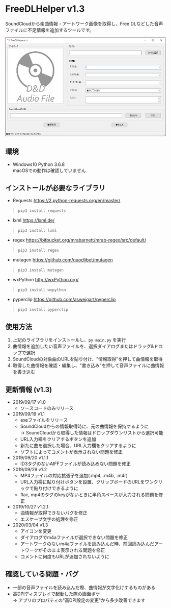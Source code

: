 # FreeDLHelper v1.3
SoundCloudから楽曲情報・アートワーク画像を取得し、Free DLなどした音声ファイルに不足情報を追加するツールです。

<img src='Resources/fdh_window.png' alt='画面'>


## 環境
- Windows10 Python 3.6.8 \
macOSでの動作は確認していません

## インストールが必要なライブラリ
- Requests https://2.python-requests.org/en/master/
> `pip3 install requests`
- lxml https://lxml.de/
> `pip3 install lxml`
- regex https://bitbucket.org/mrabarnett/mrab-regex/src/default/
> `pip3 install regex`
- mutagen https://github.com/quodlibet/mutagen
> `pip3 install mutagen`
- wxPython http://wxPython.org/
> `pip3 install wxpython`
- pyperclip https://github.com/asweigart/pyperclip
> `pip3 install pyperclip`

## 使用方法
1. 上記のライブラリをインストールし、`py main.py` を実行
2. 曲情報を追加したい音声ファイルを、選択ダイアログまたはドラッグ&ドロップで選択
3. SoundCloudの対象曲のURLを貼り付け、"情報取得"を押して曲情報を取得
4. 取得した曲情報を確認・編集し、"書き込み"を押して音声ファイルに曲情報を書き込む

## 更新情報 (v1.3)
- 2019/09/17 v1.0
    - ソースコードのみリリース
- 2019/09/19 v1.1
    - exeファイルをリリース
    - SoundCloudからの情報取得時に、元の曲情報を保持するように \
    -> SoundCloudから取得した情報はドロップダウンリストから選択可能
    - URL入力欄をクリアするボタンを追加
    - 新たに曲を選択した場合、URL入力欄をクリアするように
    - ソフトによってコメントが表示されない問題を修正
- 2019/09/20 v1.1.1
    - ID3タグのないAIFFファイルが読み込めない問題を修正
- 2019/09/29 v1.2
    - MP4ファイルの対応拡張子を追加(.mp4, .m4b, .m4r)
    - URL入力欄に貼り付けボタンを設置、クリップボードのURLをワンクリックで貼り付けできるように
    - flac, mp4のタグのkeyがないときに半角スペースが入力される問題を修正
- 2019/10/27 v1.2.1
    - 曲情報が取得できないバグを修正
    - エスケープ文字の処理を修正
- 2020/03/04 v1.3
    - アイコンを変更
    - ダイアログでm4aファイルが選択できない問題を修正
    - アートワークのないm4aファイルを読み込んだ時、前回読み込んだアートワークがそのまま表示される問題を修正
    - コメントに何度もURLが追加されないように

## 確認している問題・バグ
- 一部の音声ファイルを読み込んだ際、曲情報が文字化けするものがある
- 高DPIディスプレイで起動した際の画面ボケ \
-> アプリのプロパティの"高DPI設定の変更"から多少改善できます
